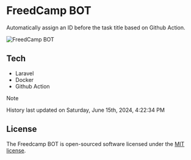 # FreedCamp BOT

Automatically assign an ID before the task title based on Github Action.

![FreedCamp BOT](https://repository-images.githubusercontent.com/737932867/7d34798b-2680-471c-b089-a78a718d3d6a)

## Tech

- Laravel
- Docker
- Github Action

> [!NOTE]  
> History last updated on Saturday, June 15th, 2024, 4:22:34 PM

## License

The Freedcamp BOT is open-sourced software licensed under the [MIT license](https://opensource.org/licenses/MIT).
